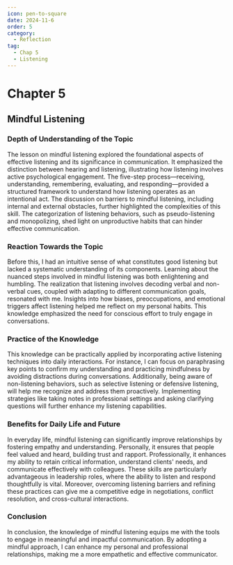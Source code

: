 ```yaml
---
icon: pen-to-square
date: 2024-11-6
order: 5
category:
  - Reflection
tag:
  - Chap 5
  - Listening
---
```


# Chapter 5

## Mindful Listening

### Depth of Understanding of the Topic

The lesson on mindful listening explored the foundational aspects of effective listening and its significance in communication. It emphasized the distinction between hearing and listening, illustrating how listening involves active psychological engagement. The five-step process—receiving, understanding, remembering, evaluating, and responding—provided a structured framework to understand how listening operates as an intentional act. The discussion on barriers to mindful listening, including internal and external obstacles, further highlighted the complexities of this skill. The categorization of listening behaviors, such as pseudo-listening and monopolizing, shed light on unproductive habits that can hinder effective communication.

### Reaction Towards the Topic

Before this, I had an intuitive sense of what constitutes good listening but lacked a systematic understanding of its components. Learning about the nuanced steps involved in mindful listening was both enlightening and humbling. The realization that listening involves decoding verbal and non-verbal cues, coupled with adapting to different communication goals, resonated with me. Insights into how biases, preoccupations, and emotional triggers affect listening helped me reflect on my personal habits. This knowledge emphasized the need for conscious effort to truly engage in conversations.

### Practice of the Knowledge

This knowledge can be practically applied by incorporating active listening techniques into daily interactions. For instance, I can focus on paraphrasing key points to confirm my understanding and practicing mindfulness by avoiding distractions during conversations. Additionally, being aware of non-listening behaviors, such as selective listening or defensive listening, will help me recognize and address them proactively. Implementing strategies like taking notes in professional settings and asking clarifying questions will further enhance my listening capabilities.

### Benefits for Daily Life and Future

In everyday life, mindful listening can significantly improve relationships by fostering empathy and understanding. Personally, it ensures that people feel valued and heard, building trust and rapport. Professionally, it enhances my ability to retain critical information, understand clients' needs, and communicate effectively with colleagues. These skills are particularly advantageous in leadership roles, where the ability to listen and respond thoughtfully is vital. Moreover, overcoming listening barriers and refining these practices can give me a competitive edge in negotiations, conflict resolution, and cross-cultural interactions.

### Conclusion

In conclusion, the knowledge of mindful listening equips me with the tools to engage in meaningful and impactful communication. By adopting a mindful approach, I can enhance my personal and professional relationships, making me a more empathetic and effective communicator.